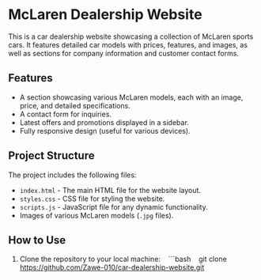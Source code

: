 # McLaren Dealership Website

This is a car dealership website showcasing a collection of McLaren sports cars. It features detailed car models with prices, features, and images, as well as sections for company information and customer contact forms.

## Features

- A section showcasing various McLaren models, each with an image, price, and detailed specifications.
- A contact form for inquiries.
- Latest offers and promotions displayed in a sidebar.
- Fully responsive design (useful for various devices).

## Project Structure

The project includes the following files:

- `index.html` - The main HTML file for the website layout.
- `styles.css` - CSS file for styling the website.
- `scripts.js` - JavaScript file for any dynamic functionality.
- Images of various McLaren models (`.jpg` files).

## How to Use

1. Clone the repository to your local machine:
   ```bash
   git clone https://github.com/Zawe-010/car-dealership-website.git

